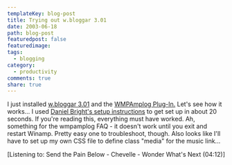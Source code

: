 ```yaml
---
templateKey: blog-post
title: Trying out w.bloggar 3.01
date: 2003-06-18
path: blog-post
featuredpost: false
featuredimage:
tags:
  - blogging
category:
  - productivity
comments: true
share: true
---
```


I just installed [w.bloggar 3.01](http://wbloggar.com) and the [WMPAmplog Plug-In.](http://www.minimalverbosity.com/2003/April/29/introducing_wmpamplog.htm) Let's see how it works... I used [Daniel Bright's setup instructions](http://www.danielbright.net/misc) to get set up in about 20 seconds. If you're reading this, everything must have worked. Ah, something for the wmpamplog FAQ - it doesn't work until you exit and restart Winamp. Pretty easy one to troubleshoot, though. Also looks like I'll have to set up my own CSS file to define class "media" for the music link...

\[Listening to: Send the Pain Below - Chevelle - Wonder What's Next (04:12)\]
